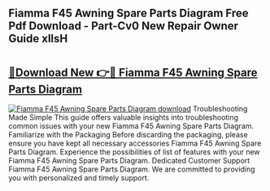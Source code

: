 ## Fiamma F45 Awning Spare Parts Diagram Free Pdf Download - Part-Cv0 New Repair Owner Guide xllsH

# <h2><a href="http://dfn7n5y.blite.top/?on=Fiamma+F45+Awning+Spare+Parts+Diagram">🔗Download New 👉🔴 Fiamma F45 Awning Spare Parts Diagram</a></h2>

[![Fiamma F45 Awning Spare Parts Diagram download](https://i.imgur.com/lujVjoI.png)](http://dfn7n5y.blite.top/?on=Fiamma+F45+Awning+Spare+Parts+Diagram)
Troubleshooting Made Simple This guide offers valuable insights into troubleshooting common issues with your new Fiamma F45 Awning Spare Parts Diagram. Familiarize with the Packaging Before discarding the packaging, please ensure you have kept all necessary accessories Fiamma F45 Awning Spare Parts Diagram. Experience the possibilities of list of features with your new Fiamma F45 Awning Spare Parts Diagram. Dedicated Customer Support Fiamma F45 Awning Spare Parts Diagram. We are committed to providing you with personalized and timely support.
